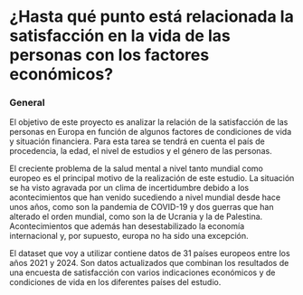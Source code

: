 # ¿Hasta qué punto está relacionada la satisfacción en la vida de las personas con los factores económicos?

### General
El objetivo de este proyecto es analizar la relación de la satisfacción de las personas en Europa en función de algunos factores de condiciones de vida y situación financiera. Para esta tarea se tendrá en cuenta el país de procedencia, la edad, el nivel de estudios y el género de las personas.

El creciente problema de la salud mental a nivel tanto mundial como europeo es el principal motivo de la realización de este estudio. La situación se ha visto agravada por un clima de incertidumbre debido a los acontecimientos que han venido sucediendo a nivel mundial desde hace unos años, como son la pandemia de COVID-19 y dos guerras que han alterado el orden mundial, como son la de Ucrania y la de Palestina. Acontecimientos que además han desestabilizado la economía internacional y, por supuesto, europa no ha sido una excepción.

El dataset que voy a utilizar contiene datos de 31 países europeos entre los años 2021 y 2024. Son datos actualizados que combinan los resultados de una encuesta de satisfacción con varios indicaciones económicos y de condiciones de vida en los diferentes países del estudio.
